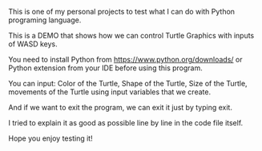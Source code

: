 This is one of my personal projects to test what I can do with Python programing language.

This is a DEMO that shows how we can control Turtle Graphics with inputs of WASD keys.

You need to install Python from https://www.python.org/downloads/ or Python extension from your IDE before using this program.

You can input: Color of the Turtle, Shape of the Turtle, Size of the Turtle, movements of the Turtle using input variables that we create.

And if we want to exit the program, we can exit it just by typing exit.

I tried to explain it as good as possible line by line in the code file itself.

Hope you enjoy testing it!
